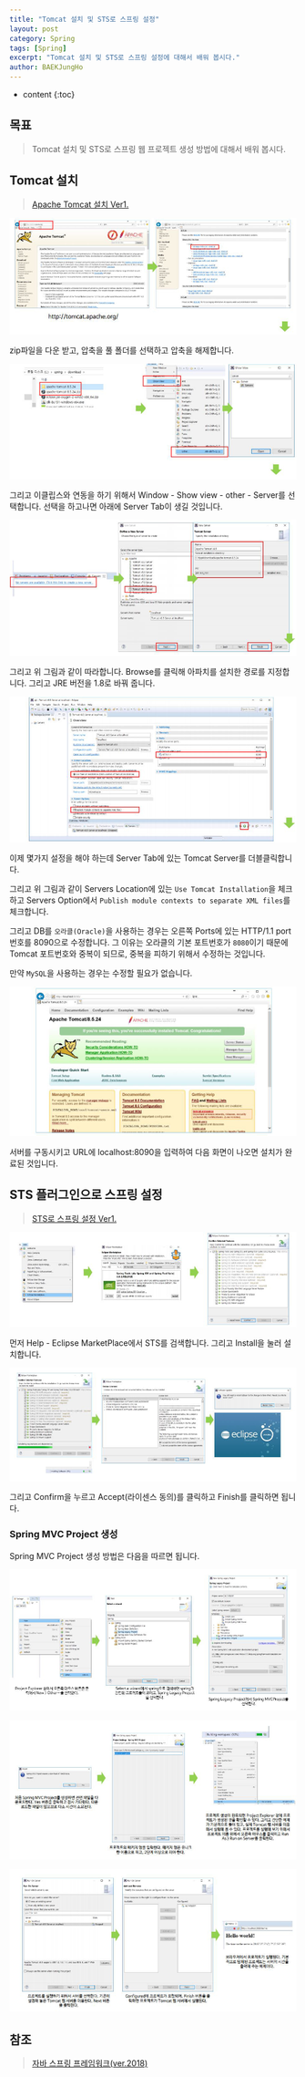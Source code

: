 ```yaml
---
title: "Tomcat 설치 및 STS로 스프링 설정"
layout: post
category: Spring
tags: [Spring]
excerpt: "Tomcat 설치 및 STS로 스프링 설정에 대해서 배워 봅시다."
author: BAEKJungHo
---
```


* content
{:toc}

## 목표

  > Tomcat 설치 및 STS로 스프링 웹 프로젝트 생성 방법에 대해서 배워 봅시다.

## Tomcat 설치

  > [Apache Tomcat 설치 Ver1.](https://baekjungho.github.io/apache-tomcat/)

  ![t1](/images/posts/201906/t1.jpg)

  zip파일을 다운 받고, 압축을 풀 폴더를 선택하고 압축을 해제합니다.

  ![t2](/images/posts/201906/t2.jpg)

  그리고 이클립스와 연동을 하기 위해서 Window - Show view - other - Server를 선택합니다.
  선택을 하고나면 아래에 Server Tab이 생길 것입니다.

  ![t3](/images/posts/201906/t3.jpg)

  그리고 위 그림과 같이 따라합니다. Browse를 클릭해 아파치를 설치한 경로를 지정합니다.
  그리고 JRE 버전을 1.8로 바꿔 줍니다.

  ![t4](/images/posts/201906/t4.jpg)

  이제 몇가지 설정을 해야 하는데 Server Tab에 있는 Tomcat Server를 더블클릭합니다.

  그리고 위 그림과 같이 Servers Location에 있는 `Use Tomcat Installation`을 체크하고
  Servers Option에서 `Publish module contexts to separate XML files`를 체크합니다.

  그리고 DB를 `오라클(Oracle)`을 사용하는 경우는 오른쪽 Ports에 있는 HTTP/1.1 port 번호를 8090으로 수정합니다.
  그 이유는 오라클의 기본 포트번호가 `8080`이기 때문에 Tomcat 포트번호와 중복이 되므로, 중복을 피하기 위해서 수정하는 것입니다.

  만약 `MySQL`을 사용하는 경우는 수정할 필요가 없습니다.

  ![t5](/images/posts/201906/t5.jpg)

  서버를 구동시키고 URL에 localhost:8090을 입력하여 다음 화면이 나오면 설치가 완료된 것입니다.

## STS 플러그인으로 스프링 설정

  > [STS로 스프링 설정 Ver1.](https://baekjungho.github.io/spring-install/#sts%EB%A1%9C-%EC%8A%A4%ED%94%84%EB%A7%81-%EC%84%A4%EC%A0%95-ver1)

  ![st1](/images/posts/201906/st1.jpg)

  먼저 Help - Eclipse MarketPlace에서 STS를 검색합니다. 그리고 Install을 눌러 설치합니다.

  ![st2](/images/posts/201906/st2.jpg)

  그리고 Confirm을 누르고 Accept(라이센스 동의)를 클릭하고 Finish를 클릭하면 됩니다.

### Spring MVC Project 생성

  Spring MVC Project 생성 방법은 다음을 따르면 됩니다.

  ![st3](/images/posts/201906/st3.jpg)

  ![st4](/images/posts/201906/st4.jpg)

  ![st5](/images/posts/201906/st5.jpg)

## 참조

  > [자바 스프링 프레임워크(ver.2018)](https://www.inflearn.com/course/%EC%8A%A4%ED%94%84%EB%A7%81-%ED%94%84%EB%A0%88%EC%9E%84%EC%9B%8C%ED%81%AC_renew#)
